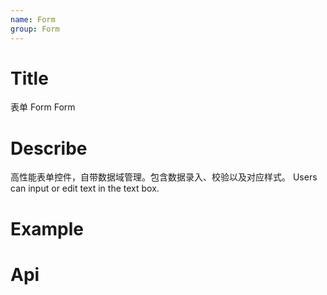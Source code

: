 ```yaml
---
name: Form
group: Form
---
```


# Title

表单 Form
Form

# Describe

高性能表单控件，自带数据域管理。包含数据录入、校验以及对应样式。
Users can input or edit text in the text box.

# Example

# Api
